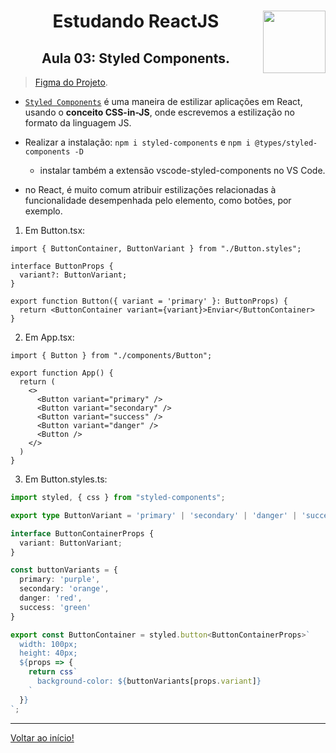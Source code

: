 <div align="center">
<a href="https://github.com/monicaquintal" target="_blank"><img align="right" height="100" src="https://cdn.jsdelivr.net/gh/devicons/devicon/icons/react/react-original.svg" /></a>
<h1>Estudando ReactJS</h1>
<h2>Aula 03: Styled Components.</h2>
</div>

> [Figma do Projeto](https://www.figma.com/community/file/1127351821076435124).

- [`Styled Components`](https://www.npmjs.com/package/styled-components) é uma maneira de estilizar aplicações em React, usando o **conceito CSS-in-JS**, onde escrevemos a estilização no formato da linguagem JS.

- Realizar a instalação: `npm i styled-components` e `npm i @types/styled-components -D`
  - instalar também a extensão vscode-styled-components no VS Code.

- no React, é muito comum atribuir estilizações relacionadas à funcionalidade desempenhada pelo elemento, como botões, por exemplo.

1. Em Button.tsx:

~~~tsx
import { ButtonContainer, ButtonVariant } from "./Button.styles";

interface ButtonProps {
  variant?: ButtonVariant;
}

export function Button({ variant = 'primary' }: ButtonProps) {
  return <ButtonContainer variant={variant}>Enviar</ButtonContainer>
}
~~~

2. Em App.tsx:

~~~tsx
import { Button } from "./components/Button";

export function App() {
  return (
    <>
      <Button variant="primary" />
      <Button variant="secondary" />
      <Button variant="success" />
      <Button variant="danger" />
      <Button />
    </>
  )
}
~~~

3. Em Button.styles.ts:

~~~ts
import styled, { css } from "styled-components";

export type ButtonVariant = 'primary' | 'secondary' | 'danger' | 'success';

interface ButtonContainerProps {
  variant: ButtonVariant;
}

const buttonVariants = {
  primary: 'purple',
  secondary: 'orange',
  danger: 'red',
  success: 'green'
}

export const ButtonContainer = styled.button<ButtonContainerProps>`
  width: 100px;
  height: 40px;
  ${props => {
    return css`
      background-color: ${buttonVariants[props.variant]}
    `
  }}
`;
~~~

---

[Voltar ao início!](https://github.com/monicaquintal/estudandoReact/)